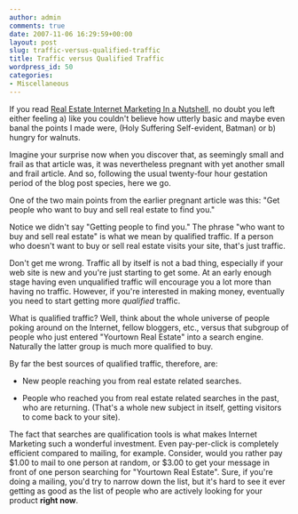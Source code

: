 ```yaml
---
author: admin
comments: true
date: 2007-11-06 16:29:59+00:00
layout: post
slug: traffic-versus-qualified-traffic
title: Traffic versus Qualified Traffic
wordpress_id: 50
categories:
- Miscellaneous
---
```


If you read [Real Estate Internet Marketing In a Nutshell](http://www.particlewave.com/internet-marketing/2007/11/05/real-estate-internet-marketing-in-a-nutshell/), no doubt you left either feeling a) like you couldn't believe how utterly basic and maybe even banal the points I made were, (Holy Suffering Self-evident, Batman) or b) hungry for walnuts.

Imagine your surprise now when you discover that, as seemingly small and frail as that article was, it was nevertheless pregnant with yet another small and frail article.  And so, following the usual twenty-four hour gestation period of the blog post species, here we go.

One of the two main points from the earlier pregnant article was this:  "Get people who want to buy and sell real estate to find you."

Notice we didn't say "Getting people to find you."  The phrase "who want to buy and sell real estate" is what we mean by qualified traffic.  If a person who doesn't want to buy or sell real estate visits your site, that's just traffic.

Don't get me wrong.  Traffic all by itself is not a bad thing, especially if your web site is new and you're just starting to get some.  At an early enough stage having even unqualified traffic will encourage you a lot more than having no traffic.   However, if you're interested in making money, eventually you need to start getting more _qualified_ traffic.

What is qualified traffic?  Well, think about the whole universe of people poking around on the Internet, fellow bloggers, etc., versus that subgroup of people who just entered "Yourtown Real Estate" into a search engine.  Naturally the latter group is much more qualified to buy.

By far the best sources of qualified traffic, therefore, are:



	
  * New people reaching you from real estate related searches.

	
  * People who reached you from real estate related searches in the past, who are returning.  (That's a whole new subject in itself, getting visitors to come back to your site).


The fact that searches are qualification tools is what makes Internet Marketing such a wonderful investment.   Even pay-per-click is completely efficient compared to mailing, for example.  Consider, would you rather pay $1.00 to mail to one person at random, or $3.00 to get your message in front of one person searching for "Yourtown Real Estate".  Sure, if you're doing a mailing, you'd try to narrow down the list, but it's hard to see it ever getting as good as the list of people who are actively looking for your product **right now**.
